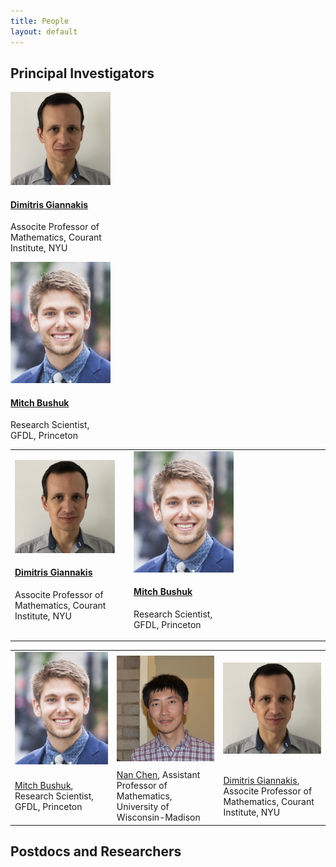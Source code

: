 ```yaml
---
title: People
layout: default
---
```

## Principal Investigators

<div class="card-deck">
  <!-- Dimitris Giannakis -->
  <div class="card" style="width: 10rem;">
    <a href="https://cims.nyu.edu/~dimitris/" title="" class="card-image hover-overlay" target="_blank">
      <img src="images/team/dimitris_small.png" alt="" class="img-responsive">
    </a>  
    <div class="card-text">
      <h4><a href="https://cims.nyu.edu/~dimitris/" target="_blank">Dimitris Giannakis</a></h4>
      <div class="card-desription">
        <p>Associte Professor of Mathematics, Courant Institute, NYU</p>
      </div>
    </div>
  </div>
  <!-- Mitch Bushuk -->
  <div class="card" style="width: 10rem;">
    <a href="https://www.gfdl.noaa.gov/mitch-bushuk/" title="" class="card-image hover-overlay" target="_blank">
      <img src="images/team/bushuk.png" alt="" class="img-responsive">
    </a>  
    <div class="card-text">
      <h4><a href="https://www.gfdl.noaa.gov/mitch-bushuk/" target="_blank">Mitch Bushuk</a></h4>
      <div class="card-desription">
        <p>Research Scientist, GFDL, Princeton</p>
      </div>
    </div>
  </div>
</div>


<table class="fixed">
  <col width="200"/>
  <col width="200"/>
  <col width="200"/>
  <tr>
      <td> <!-- Dimitris Giannakis -->
          <div class="card" style="width: 10rem;">
            <a href="https://cims.nyu.edu/~dimitris/" title="" class="card-image hover-overlay" target="_blank">
            <img src="images/team/dimitris_small.png" alt="" class="img-responsive">
            </a>  
            <div class="card-text">
              <h4><a href="https://cims.nyu.edu/~dimitris/" target="_blank">Dimitris Giannakis</a></h4>
              <div class="card-desription">
                <p>Associte Professor of Mathematics, Courant Institute, NYU</p>
              </div>
            </div>
          </div>
      </td>
      <td> <!-- Mitch Bushuk -->
          <div class="card" style="width: 10rem;">
            <a href="https://www.gfdl.noaa.gov/mitch-bushuk/" title="" class="card-image hover-overlay" target="_blank">
            <img src="images/team/bushuk.png" alt="" class="img-responsive">
            </a>  
            <div class="card-text">
              <h4><a href="https://www.gfdl.noaa.gov/mitch-bushuk/" target="_blank">Mitch Bushuk</a></h4>
              <div class="card-desription">
                <p>Research Scientist, GFDL, Princeton</p>
              </div>
            </div>
          </div>
      </td>
  </tr>
</table>

<table class="fixed">
  <col width="200"/>
  <col width="200"/>
  <col width="200"/>
  <tr>
    <td>
    <img src="images/team/bushuk.png" alt=" " width="200"/>
    </td>
    <td>
    <img src="images/team/chen.jpg" alt=" " width="200"/> <br>
    </td>
    <td>
    <img src="images/team/dimitris_small.png" alt=" " width="200"/> <br>
    </td>
  </tr>
  <tr>
    <td>
    <a href="https://www.gfdl.noaa.gov/mitch-bushuk/"> Mitch Bushuk</a>, Research Scientist, GFDL, Princeton
    </td>
    <td>
  <a href="https://www.math.wisc.edu/~chennan/"> Nan Chen</a>, Assistant Professor of Mathematics, University of Wisconsin-Madison 
    </td>
    <td>
  <a href="https://cims.nyu.edu/~dimitris/"> Dimitris Giannakis</a>, Associte Professor of Mathematics, Courant Institute, NYU
    </td>    
  </tr>
</table>



## Postdocs and Researchers

